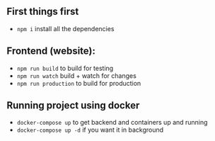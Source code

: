 ## First things first
- `npm i` install all the dependencies

## Frontend (website):
- `npm run build` to build for testing 
- `npm run watch` build + watch for changes
- `npm run production` to build for production

## Running project using docker
- `docker-compose up` to get backend and containers up and running
- `docker-compose up -d` if you want it in background